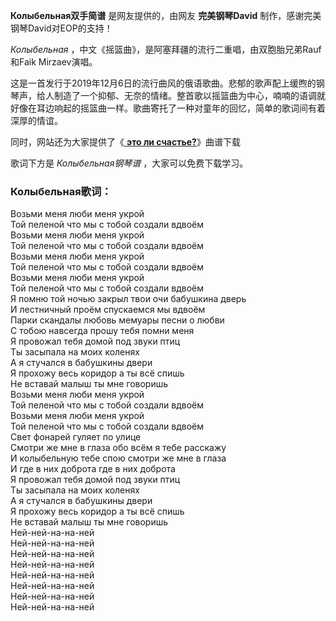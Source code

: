

**Колыбельная双手简谱** 是网友提供的，由网友 **完美钢琴David** 制作，感谢完美钢琴David对EOP的支持！

_Колыбельная_ ，中文《摇篮曲》，是阿塞拜疆的流行二重唱，由双胞胎兄弟Rauf和Faik Mirzaev演唱。

这是一首发行于2019年12月6日的流行曲风的俄语歌曲。悲郁的歌声配上缓煦的钢琴声，给人制造了一个抑郁、无奈的情绪。整首歌以摇篮曲为中心，喃喃的语调就好像在耳边响起的摇篮曲一样。歌曲寄托了一种对童年的回忆，简单的歌词间有着深厚的情谊。

同时，网站还为大家提供了《[ **это ли счастье?**](Music-11686-累啦累啦累啦累啦累-抖音遇见过去的自己BGM.html
"это ли счастье?")》曲谱下载

歌词下方是 _Колыбельная钢琴谱_ ，大家可以免费下载学习。

### Колыбельная歌词：

Возьми меня люби меня укрой  
Той пеленой что мы с тобой создали вдвоём  
Возьми меня люби меня укрой  
Той пеленой что мы с тобой создали вдвоём  
Возьми меня люби меня укрой  
Той пеленой что мы с тобой создали вдвоём  
Возьми меня люби меня укрой  
Той пеленой что мы с тобой создали вдвоём  
Я помню той ночью закрыл твои очи бабушкина дверь  
И лестничный проём спускаемся мы вдвоём  
Парки скандалы любовь мемуары песни о любви  
С тобою навсегда прошу тебя помни меня  
Я провожал тебя домой под звуки птиц  
Ты засыпала на моих коленях  
А я стучался в бабушкины двери  
Я прохожу весь коридор а ты всё спишь  
Не вставай малыш ты мне говоришь  
Возьми меня люби меня укрой  
Той пеленой что мы с тобой создали вдвоём  
Возьми меня люби меня укрой  
Той пеленой что мы с тобой создали вдвоём  
Свет фонарей гуляет по улице  
Смотри же мне в глаза обо всём я тебе расскажу  
И колыбельную тебе спою смотри же мне в глаза  
И где в них доброта где в них доброта  
Я провожал тебя домой под звуки птиц  
Ты засыпала на моих коленях  
А я стучался в бабушкины двери  
Я прохожу весь коридор а ты всё спишь  
Не вставай малыш ты мне говоришь  
Ней-ней-на-на-ней  
Ней-ней-на-на-ней  
Ней-ней-на-на-ней  
Ней-ней-на-на-ней  
Ней-ней-на-на-ней  
Ней-ней-на-на-ней  
Ней-ней-на-на-ней  
Ней-ней-на-на-ней

